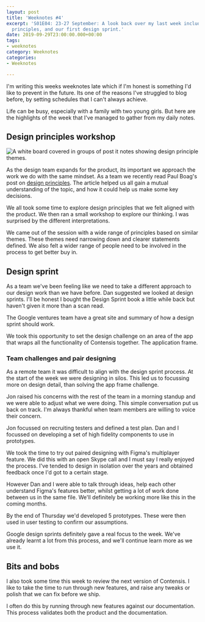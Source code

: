 ```yaml
---
layout: post
title: 'Weeknotes #4'
excerpt: 'S01E04: 23-27 September: A look back over my last week including design
  principles, and our first design sprint.'
date: 2019-09-29T23:00:00.000+00:00
tags:
- weeknotes
category: Weeknotes
categories:
- Weeknotes

---
```

I'm writing this weeks weeknotes late which if I'm honest is something I'd like to prevent in the future. Its one of the reasons I've struggled to blog before, by setting schedules that I can't always achieve.

Life can be busy, especially with a family with two young girls. But here are the highlights of the week that I've managed to gather from my daily notes.

## Design principles workshop

![A white board covered in groups of post it notes showing design principle themes.](/assets/uploads/2019/10/design-principles.jpg "Our first exploration of design principles.")

As the design team expands for the product, its important we approach the work we do with the same mindset. As a team we recently read Paul Boag's post on [design principles](https://boagworld.com/digital-strategy/design-principles/). The article helped us all gain a mutual understanding of the topic, and how it could help us make some key decisions.

We all took some time to explore design principles that we felt aligned with the product. We then ran a small workshop to explore our thinking. I was surprised by the different interpretations.

We came out of the session with a wide range of principles based on similar themes. These themes need narrowing down and clearer statements defined. We also felt a wider range of people need to be involved in the process to get better buy in.

## Design sprint

As a team we've been feeling like we need to take a different approach to our design work than we have before. Dan suggested we looked at design sprints. I'll be honest I bought the Design Sprint book a little while back but haven't given it more than a scan read.

The Google ventures team have a great site and summary of how a design sprint should work.

We took this opportunity to set the design challenge on an area of the app that wraps all the functionality of Contensis together. The application frame.

### Team challenges and pair designing

As a remote team it was difficult to align with the design sprint process. At the start of the week we were designing in silos. This led us to focussing more on design detail, than solving the app frame challenge.

Jon raised his concerns with the rest of the team in a morning standup and we were able to adjust what we were doing. This simple conversation put us back on track. I'm always thankful when team members are willing to voice their concern.

Jon focussed on recruiting testers and defined a test plan. Dan and I focussed on developing a set of high fidelity components to use in prototypes.

We took the time to try out paired designing with Figma's multiplayer feature. We did this with an open Skype call and I must say I really enjoyed the process. I've tended to design in isolation over the years and obtained feedback once I'd got to a certain stage.

However Dan and I were able to talk through ideas, help each other understand Figma's features better, whilst getting a lot of work done between us in the same file. We'll definitely be working more like this in the coming months.

By the end of Thursday we'd developed 5 prototypes. These were then used in user testing to confirm our assumptions.

Google design sprints definitely gave a real focus to the week. We've already learnt a lot from this process, and we'll continue learn more as we use it.

## Bits and bobs

I also took some time this week to review the next version of Contensis. I like to take the time to run through new features, and raise any tweaks or polish that we can fix before we ship.

I often do this by running through new features against our documentation. This process validates both the product and the documentation.